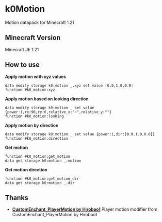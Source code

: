 # k0Motion

Motion datapack for Minecraft 1.21

## Minecraft Version
Minecraft JE 1.21

## How to use

**Apply motion with xyz values**
```mcfunction
data modify storage k0:motion _.xyz set value [0.0,1.0,0.0]
function #k0_motion:xyz
```

**Apply motion based on looking direction**
```mcfunction
data modify storage k0:motion _ set value {power:1,rx:90,ry:0,relative_x:"~",relative_y:""}
function #k0_motion:looking
```

**Apply motion by direction**
```mcfunction
data modify storage k0:motion _ set value {power:1,dir:[0.0,1.0,0.0]}
function #k0_motion:direction
```

**Get motion**
```mcfunction
function #k0_motion:get_motion
data get storage k0:motion _.motion
```

**Get motion direction**
```mcfunction
function #k0_motion:get_motion_dir
data get storage k0:motion _.dir
```

## Thanks
- **[CustomEnchant_PlayerMotion by Hirobao1](https://github.com/Hirobao1/CustomEnchant_PlayerMotion)**
  Player motion modifier from CustomEnchant_PlayerMotion by Hirobao1

